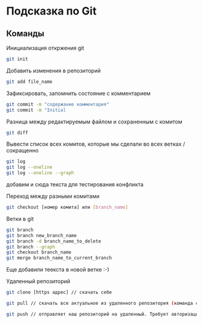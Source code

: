 # Подсказка по Git

##  Команды

Инициализация откржения git 
```sh
git init
```

Добавить изменения в репозиторий
```sh
git add file_name
```

Зафиксировать, запомнить состояние с комментарием
```sh
git commit -m "содержание комментария"
git commit -m "Initial  
```

Разница между редактируемым файлом и сохраненным с комитом
```sh
git diff 
```

Вывести список всех комитов, которые мы сделали во всех ветках / сокращенно
```sh
git log
git log --oneline 
git log --oneline --graph
```
добавим и сюда текста для тестирования конфликта

Переход между разными комитами
```sh
git checkout [номер комита] или [branch_name]
```

Ветки в git 
```sh
git branch
git branch new_branch_name
git branch -d branch_name_to_delete
git branch --graph
git checkout branch_name
git merge branch_name_to_current_branch
```
Еще добавили теекста в новой ветке :-)

Удаленный репозиторий
```sh
git clone [https адрес] // скачать себе  

git pull // скачать все актуальное из удаленного репозитория (команда составная - мёрджит)  

git push // отправляет наш репозиторий на удаленный. Требует авторизации.
```

